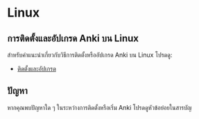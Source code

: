 # Linux

## การติดตั้งและอัปเกรด Anki บน Linux

สำหรับคำแนะนำเกี่ยวกับวิธีการติดตั้งหรืออัปเกรด Anki บน Linux โปรดดู:

- [ติดตั้งและอัปเกรด](installing.md)

## ปัญหา

หากคุณพบปัญหาใด ๆ ในระหว่างการติดตั้งหรือเริ่ม Anki โปรดดูหัวข้อย่อยในสารบัญ
